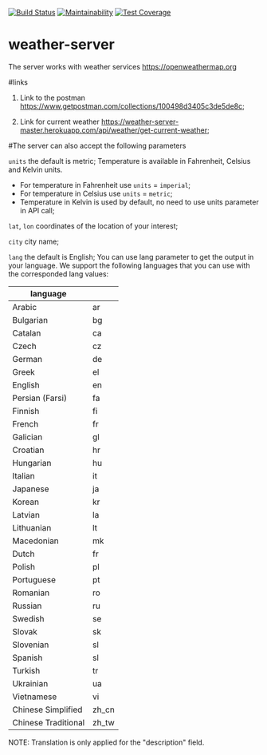 [![Build Status](https://travis-ci.org/MegaRoks/weather-server.svg?branch=master)](https://travis-ci.org/MegaRoks/weather-server)
[![Maintainability](https://api.codeclimate.com/v1/badges/4dfd5d57a3abc0cbf0d8/maintainability)](https://codeclimate.com/github/MegaRoks/weather-server/maintainability)
[![Test Coverage](https://api.codeclimate.com/v1/badges/4dfd5d57a3abc0cbf0d8/test_coverage)](https://codeclimate.com/github/MegaRoks/weather-server/test_coverage)
# weather-server
The server works with weather services https://openweathermap.org

#links

1) Link to the postman https://www.getpostman.com/collections/100498d3405c3de5de8c;

2) Link for current weather https://weather-server-master.herokuapp.com/api/weather/get-current-weather;

#The server can also accept the following parameters

`units` the default is metric;
Temperature is available in Fahrenheit, Celsius and Kelvin units.

- For temperature in Fahrenheit use `units` = `imperial`;
- For temperature in Celsius use `units` = `metric`;
- Temperature in Kelvin is used by default, no need to use units parameter in API call;

`lat`, `lon` coordinates of the location of your interest;

`city` city name;

`lang` the default is English;
You can use lang parameter to get the output in your language. We support the following languages that you can use with the corresponded lang values: 

| language            |                  |
|---------------------|------------------|
| Arabic              | ar               |
| Bulgarian           | bg               |
| Catalan             | ca               |
| Czech               | cz               |
| German              | de               |
| Greek               | el               |
| English             | en               |
| Persian (Farsi)     | fa               |
| Finnish             | fi               |
| French              | fr               |
| Galician            | gl               |
| Croatian            | hr               |
| Hungarian           | hu               |
| Italian             | it               |
| Japanese            | ja               |
| Korean              | kr               |
| Latvian             | la               |
| Lithuanian          | lt               |
| Macedonian          | mk               |
| Dutch               | fr               |
| Polish              | pl               |
| Portuguese          | pt               |
| Romanian            | ro               |
| Russian             | ru               |
| Swedish             | se               |
| Slovak              | sk               |
| Slovenian           | sl               |
| Spanish             | sl               |
| Turkish             | tr               |
| Ukrainian           | ua               |
| Vietnamese          | vi               |
| Chinese Simplified  | zh_cn            |
| Chinese Traditional | zh_tw            |

NOTE: Translation is only applied for the "description" field.
